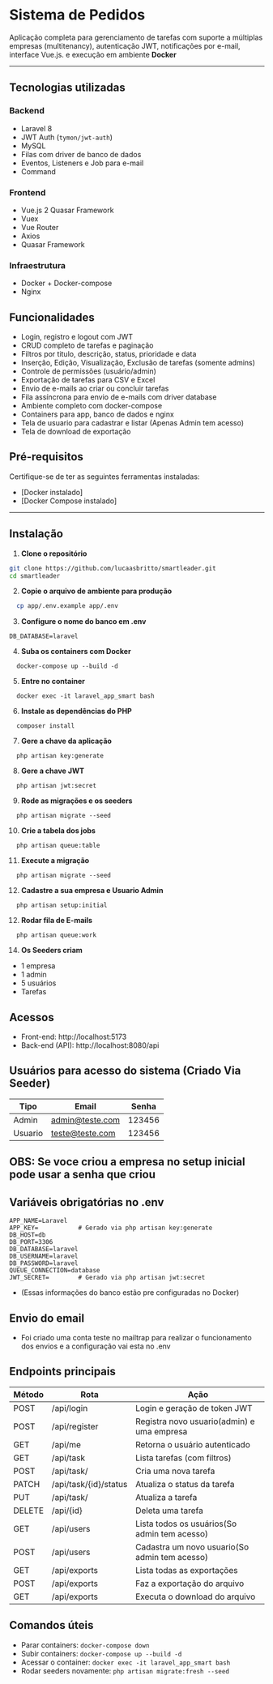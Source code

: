 # Sistema de Pedidos 

Aplicação completa para gerenciamento de tarefas com suporte a múltiplas empresas (multitenancy), autenticação JWT, notificações por e-mail, interface Vue.js. e execução em ambiente **Docker**

---

## Tecnologias utilizadas

### Backend
- Laravel 8
- JWT Auth (`tymon/jwt-auth`)
- MySQL
- Filas com driver de banco de dados
- Eventos, Listeners e Job para e-mail
- Command


### Frontend
- Vue.js 2 Quasar Framework
- Vuex
- Vue Router
- Axios
- Quasar Framework

### Infraestrutura
- Docker + Docker-compose
- Nginx


## Funcionalidades

- Login, registro e logout com JWT
- CRUD completo de tarefas e paginação
- Filtros por titulo, descrição, status, prioridade e data
- Inserção, Edição, Visualização, Exclusão de tarefas (somente admins)
- Controle de permissões (usuário/admin)
- Exportação de tarefas para CSV e Excel
- Envio de e-mails ao criar ou concluir tarefas
- Fila assíncrona para envio de e-mails com driver database
- Ambiente completo com docker-compose
- Containers para app, banco de dados e nginx
- Tela de usuario para cadastrar e listar (Apenas Admin tem acesso)
- Tela de download de exportação

## Pré-requisitos

Certifique-se de ter as seguintes ferramentas instaladas:

- [Docker instalado]
- [Docker Compose instalado]

---


## Instalação

1. **Clone o repositório**

```bash
git clone https://github.com/lucaasbritto/smartleader.git
cd smartleader
```

2. **Copie o arquivo de ambiente para produção**
```bash
  cp app/.env.example app/.env
```

3. **Configure o nome do banco em .env**
```env
DB_DATABASE=laravel
```

4. **Suba os containers com Docker**
```shell
  docker-compose up --build -d
```

5. **Entre no container**
```shell
  docker exec -it laravel_app_smart bash
```
6. **Instale as dependências do PHP**
```shell
  composer install
```

7. **Gere a chave da aplicação**
```shell
  php artisan key:generate
```

8. **Gere a chave JWT**
```shell
  php artisan jwt:secret
```

9. **Rode as migrações e os seeders**
```shell
  php artisan migrate --seed
```

10. **Crie a tabela dos jobs**
```shell
  php artisan queue:table
```

11. **Execute a migração**
```shell
  php artisan migrate --seed
```

12. **Cadastre a sua empresa e Usuario Admin**
```shell
  php artisan setup:initial
```

12. **Rodar fila de E-mails**
```shell
  php artisan queue:work
```

14. **Os Seeders criam**
  - 1 empresa
  - 1 admin
  - 5 usuários
  - Tarefas


## Acessos
  - Front-end: http://localhost:5173
  - Back-end (API): http://localhost:8080/api


## Usuários para acesso do sistema (Criado Via Seeder)
| Tipo    | Email                            | Senha                      |
|---------|----------------------------------|----------------------------|
| Admin   | admin@teste.com                  | 123456                     |
| Usuario | teste@teste.com                  | 123456                     |

## OBS: Se voce criou a empresa no setup inicial pode usar a senha que criou



## Variáveis obrigatórias no .env

```env
APP_NAME=Laravel
APP_KEY=           # Gerado via php artisan key:generate
DB_HOST=db
DB_PORT=3306
DB_DATABASE=laravel
DB_USERNAME=laravel
DB_PASSWORD=laravel
QUEUE_CONNECTION=database
JWT_SECRET=        # Gerado via php artisan jwt:secret
```
- (Essas informações do banco estão pre configuradas no Docker)

## Envio do email
- Foi criado uma conta teste no mailtrap para realizar o funcionamento dos envios e a configuração vai esta no .env


## Endpoints principais

| Método | Rota                         | Ação                                          |
|--------|------------------------------|-----------------------------------------------|
| POST   | /api/login                   | Login e geração de token JWT                  |
| POST   | /api/register                | Registra novo usuario(admin) e uma empresa    |
| GET    | /api/me                      | Retorna o usuário autenticado                 |
| GET    | /api/task                    | Lista tarefas (com filtros)                   |
| POST   | /api/task/                   | Cria uma nova tarefa                          |
| PATCH  | /api/task/{id}/status        | Atualiza o status da tarefa                   |
| PUT    | /api/task/                   | Atualiza a tarefa                             |
| DELETE | /api/{id}                    | Deleta uma tarefa                             |
| GET    | /api/users                   | Lista todos os usuários(So admin tem acesso)  |
| POST   | /api/users                   | Cadastra um novo usuario(So admin tem acesso) |
| GET    | /api/exports                 | Lista todas as exportações                    |
| POST   | /api/exports                 | Faz a exportação do arquivo                   |
| GET    | /api/exports                 | Executa o download do arquivo                 |

##  Comandos úteis

- Parar containers: `docker-compose down`
- Subir containers: `docker-compose up --build -d`
- Acessar o container: `docker exec -it laravel_app_smart bash`
- Rodar seeders novamente: `php artisan migrate:fresh --seed`